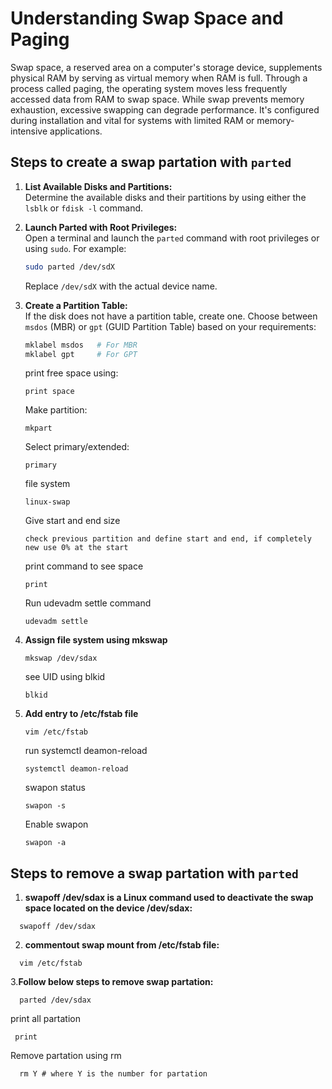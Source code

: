 # Understanding Swap Space and Paging

Swap space, a reserved area on a computer's storage device, supplements physical RAM by serving as virtual memory when RAM is full. Through a process called paging, the operating system moves less frequently accessed data from RAM to swap space. While swap prevents memory exhaustion, excessive swapping can degrade performance. It's configured during installation and vital for systems with limited RAM or memory-intensive applications.

## Steps to create a swap partation with `parted`

1. **List Available Disks and Partitions:**  
   Determine the available disks and their partitions by using either the `lsblk` or `fdisk -l` command.

2. **Launch Parted with Root Privileges:**  
   Open a terminal and launch the `parted` command with root privileges or using `sudo`. For example:
   ```bash
   sudo parted /dev/sdX
   ```
   Replace `/dev/sdX` with the actual device name.

3. **Create a Partition Table:**  
   If the disk does not have a partition table, create one. Choose between `msdos` (MBR) or `gpt` (GUID Partition Table) based on your requirements:
   ```bash
   mklabel msdos   # For MBR
   mklabel gpt     # For GPT
   ```
   print free space using:
   ```
   print space
   ```
   Make partition:
   ```
   mkpart
   ```
   Select primary/extended:
   ```
   primary
   ```
   file system
   ```
   linux-swap
   ```
   Give start and end size
   ```
   check previous partition and define start and end, if completely new use 0% at the start
   ```
   print command to see space
   ```
   print
   ```
   Run udevadm settle command
   ```
   udevadm settle
   ```
4. **Assign file system using mkswap**
   ```
   mkswap /dev/sdax
   ```
   see UID using blkid
   ```
   blkid
   ```
5. **Add entry to /etc/fstab file**
   ```
   vim /etc/fstab
   ```
   run systemctl deamon-reload
   ```
   systemctl deamon-reload
   ```
   swapon status
   ```
   swapon -s
   ```
   Enable swapon
   ```
   swapon -a
   ```


## Steps to remove a swap partation with `parted`
1. **swapoff /dev/sdax is a Linux command used to deactivate the swap space located on the device /dev/sdax:**
  ```
    swapoff /dev/sdax
  ```
2. **commentout swap mount from /etc/fstab file:**
  ```
    vim /etc/fstab
  ```
3.**Follow below steps to remove swap partation:**
  ```
    parted /dev/sdax
  ```
 print all partation
   ```
    print
   ```
Remove partation using rm
  ```
    rm Y # where Y is the number for partation
  ```


   
   
   

   
   
   
